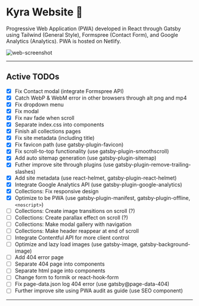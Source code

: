# Kyra Website :kimono:

Progressive Web Application (PWA) developed in React through Gatsby using Tailwind (General Style), Formspree (Contact Form), and Google Analytics (Analytics). PWA is hosted on Netlify.

![web-screenshot](https://user-images.githubusercontent.com/50670255/71799350-fffccb80-3022-11ea-803f-02af0d282b28.png)

---

## Active TODOs

- [x] Fix Contact modal (integrate Formspree API)
- [x] Catch WebP & WebM error in other browsers through alt png and mp4
- [x] Fix dropdown menu
- [x] Fix modal
- [x] Fix nav fade when scroll
- [x] Separate index.css into components
- [x] Finish all collections pages
- [x] Fix site metadata (including title)
- [x] Fix favicon path (use gatsby-plugin-favicon)
- [x] Fix scroll-to-top functionality (use gatsby-plugin-smoothscroll)
- [x] Add auto sitemap generation (use gatsby-plugin-sitemap)
- [x] Futher improve site through plugins (use gatsby-plugin-remove-trailing-slashes)
- [x] Add site metadata (use react-helmet, gatsby-plugin-react-helmet)
- [x] Integrate Google Analytics API (use gatsby-plugin-google-analytics)
- [x] Collections: Fix responsive design
- [x] Optimize to be PWA (use gatsby-plugin-manifest, gatsby-plugin-offline, `<noscript>`)
- [ ] Collections: Create image transitions on scroll (?)
- [ ] Collections: Create parallax effect on scroll (?)
- [ ] Collections: Make modal gallery with navigation
- [ ] Collections: Make header reappear at end of scroll
- [ ] Integrate Contentful API for more client control
- [ ] Optimize and lazy load images (use gatsby-image, gatsby-background-image)
- [ ] Add 404 error page
- [ ] Separate 404 page into components
- [ ] Separate html page into components
- [ ] Change form to formik or react-hook-form
- [ ] Fix page-data.json log 404 error (use gatsby@page-data-404)
- [ ] Further improve site using PWA audit as guide (use SEO component)

---
